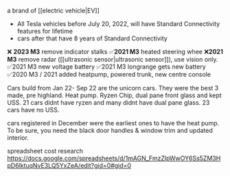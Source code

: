 a brand of [[electric vehicle|EV]]

- All Tesla vehicles before July 20, 2022, will have Standard Connectivity features for lifetime
- cars after that have 8 years of Standard Connectivity

❌ **2023 M3** remove indicator stalks 
✅**2021 M3** heated steering whee 
❌**2021 M3** remove radar ([[ultrasonic sensor|ultrasonic sensor]]), use vision only. 
✅2021 M3 new voltage battery
✅2021 M3 longrange gets new battery
✅2020 M3 / 2021 added heatpump, powered trunk, new centre console

Cars build from Jan 22- Sep 22 are the unicorn cars. They were the best 3 made, pre highland.
Heat pump. Ryzen Chip, dual pane front glass and kept 
USS. 21 cars didnt have ryzen and many didnt have dual pane glass. 
23 cars have no USS.

cars registered in December were the earliest ones to have the heat pump. To be sure, you need the black door handles & window trim and updated interior.

spreadsheet cost research https://docs.google.com/spreadsheets/d/1mAGN_FmzZlpWwOY6Ss5ZM3HpD6lktuqNvE3LQ5YxZeA/edit?gid=0#gid=0